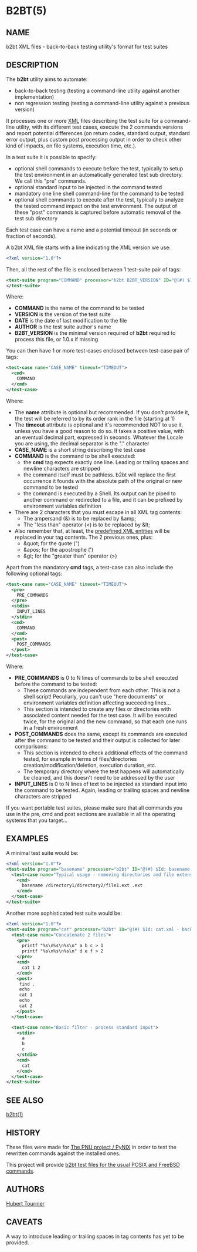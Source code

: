 # B2BT(5)

## NAME
b2bt XML files - back-to-back testing utility's format for test suites

## DESCRIPTION
The **b2bt** utility aims to automate:
* back-to-back testing (testing a command-line utility against another implementation)
* non regression testing (testing a command-line utility against a previous version)

It processes one or more [XML](https://en.wikipedia.org/wiki/XML) files describing the test suite for a command-line utility,
with its different test cases, execute the 2 commands versions and report potential
differences (on return codes, standard output, standard error output, plus custom post
processing output in order to check other kind of impacts, on file systems, execution time, etc.).

In a test suite it is possible to specify:
* optional shell commands to execute before the test, typically to setup the test environment
  in an automatically generated test sub directory. We call this "pre" commands.
* optional standard input to be injected in the command tested
* mandatory one line shell command-line for the command to be tested
* optional shell commands to execute after the test, typically to analyze the tested command
  impact on the test environment. The output of these "post" commands is captured before
  automatic removal of the test sub directory

Each test case can have a name and a potential timeout (in seconds or fraction of seconds).

A b2bt XML file starts with a line indicating the XML version we use:
```XML
<?xml version="1.0"?>
```

Then, all the rest of the file is enclosed between 1 test-suite pair of tags: 
```XML
<test-suite program="COMMAND" processor="b2bt B2BT_VERSION" ID="@(#) $Id: COMMAND.xml - back to back test suite for COMMAND vVERSION (DATE) by AUTHOR $">
</test-suite>
```
Where:
* **COMMAND** is the name of the command to be tested
* **VERSION** is the version of the test suite
* **DATE** is the date of last modification to the file
* **AUTHOR** is the test suite author's name
* **B2BT_VERSION** is the minimal version required of **b2bt** required to process this file, or 1.0.x if missing

You can then have 1 or more test-cases enclosed between test-case pair of tags:
```XML
<test-case name="CASE_NAME" timeout="TIMEOUT">
  <cmd>
    COMMAND
  </cmd>
</test-case>
```
Where:
* The **name** attribute is optional but recommended. If you don't provide it, the test will be referred to by its order rank in the file (starting at 1)
* The **timeout** attribute is optional and it's recommended NOT to use it, unless you have a good reason to do so. It takes a positive value, with an eventual decimal part, expressed in seconds. Whatever the Locale you are using, the decimal separator is the "." character
* **CASE_NAME** is a short string describing the test case
* **COMMAND** is the command to be shell executed:
  * the **cmd** tag expects exactly one line. Leading or trailing spaces and newline characters are stripped
  * the command itself must be pathless. b2bt will replace the first occurrence it founds with the absolute path of the original or new command to be tested
  * the command is executed by a Shell. Its output can be piped to another command or redirected to a file, and it can be prefixed by environment variables definition
* There are 2 characters that you must escape in all XML tag contents:
  * The ampersand (&) is to be replaced by &amp;amp;
  * The "less than" operator (<) is to be replaced by &amp;lt;
* Also remember that, at least, the [predefined XML entities](https://en.wikipedia.org/wiki/List_of_XML_and_HTML_character_entity_references#Predefined_entities_in_XML) will be replaced in your tag contents. The 2 previous ones, plus:
  * &amp;quot; for the quote (")
  * &amp;apos; for the apostrophe (')
  * &amp;gt; for the "greater than" operator (>)

Apart from the mandatory **cmd** tags, a test-case can also include the following optional tags:
```XML
<test-case name="CASE_NAME" timeout="TIMEOUT">
  <pre>
    PRE_COMMANDS
  </pre> 
  <stdin>
    INPUT_LINES
  </stdin> 
  <cmd>
    COMMAND
  </cmd>
  <post>
    POST_COMMANDS
  </post> 
</test-case>
```
Where:
* **PRE_COMMANDS** is 0 to N lines of commands to be shell executed before the command to be tested:
  * These commands are independent from each other. This is not a shell script! Peculiarly, you can't use "here documents" or environment variables definition affecting succeeding lines...
  * This section is intended to create any files or directories with associated content needed for the test case. It will be executed twice, for the original and the new command, so that each one runs in a fresh environment
* **POST_COMMANDS** does the same, except its commands are executed after the command to be tested and their output is collected for later comparisons:
  * This section is intended to check additional effects of the command tested, for example in terms of files/directories creation/modification/deletion, execution duration, etc.
  * The temporary directory where the test happens will automatically be cleaned, and this doesn't need to be addressed by the user
* **INPUT_LINES** is 0 to N lines of text to be injected as standard input into the command to be tested. Again, leading or trailing spaces and newline characters are stripped

If you want portable test suites, please make sure that all commands you use
in the pre, cmd and post sections are available in all the operating systems
that you target...

## EXAMPLES
A minimal test suite would be:
```XML
<?xml version="1.0"?>
<test-suite program="basename" processor="b2bt" ID="@(#) $Id: basename.xml - back to back test suite for basename v1.0.0 (May 30, 2021) by Hubert Tournier $">
  <test-case name="Typical usage - removing directories and file extension">
    <cmd>
      basename /directory1/directory2/file1.ext .ext
    </cmd>
  </test-case>
</test-suite>
```

Another more sophisticated test suite would be:
```XML
<?xml version="1.0"?>
<test-suite program="cat" processor="b2bt" ID="@(#) $Id: cat.xml - back to back test suite for cat v1.0.0 (May 30, 2021) by Hubert Tournier $">
  <test-case name="Concatenate 2 files">
    <pre>
      printf "%s\n%s\n%s\n" a b c > 1
      printf "%s\n%s\n%s\n" d e f > 2
    </pre>
    <cmd>
      cat 1 2
    </cmd>
    <post>
     find .
     echo
     cat 1
     echo
     cat 2
    </post>
  </test-case>

  <test-case name="Basic filter - process standard input">
    <stdin>
      a
      b
      c
    </stdin>
    <cmd>
      cat
    </cmd>
  </test-case>
</test-suite>
```

## SEE ALSO
[b2bt(1)](https://github.com/HubTou/b2bt/blob/main/README.md)

## HISTORY
These files were made for [The PNU project / PyNIX](https://github.com/HubTou/PNU)
in order to test the rewritten commands against the installed ones.

This project will provide [b2bt test files for the usual POSIX and FreeBSD commands](https://github.com/HubTou/PNU/tree/main/tests).

## AUTHORS
[Hubert Tournier](https://github.com/HubTou)

## CAVEATS
A way to introduce leading or trailing spaces in tag contents has yet to be provided.

